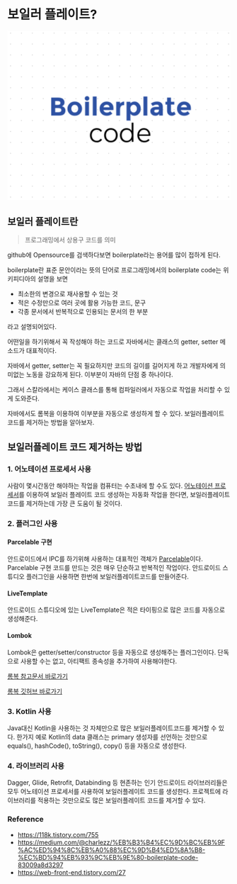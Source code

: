 # 보일러 플레이트?

![img](../.vuepress/public/images/img-etc/boilerplateCode.png)

## 보일러 플레이트란

> 프로그래밍에서 상용구 코드를 의미

github에 Opensource를 검색하다보면 boilerplate라는 용어를 많이 접하게 된다.

boilerplate란 표준 문안이라는 뜻의 단어로 프로그래밍에서의 boilerplate code는 위키피디아의 설명을 보면

- 최소한의 변경으로 재사용할 수 있는 것
- 적은 수정만으로 여러 곳에 활용 가능한 코드, 문구
- 각종 문서에서 반복적으로 인용되는 문서의 한 부분

라고 설명되어있다.

어떤일을 하기위해서 꼭 작성해야 하는 코드로 자바에서는 클래스의 getter, setter 메소드가 대표적이다.

자바에서 getter, setter는 꼭 필요하지만 코드의 길이를 길어지게 하고 개발자에게 의미없는 노동을 강요하게 된다. 이부분이 자바의 단점 중 하나이다.

그래서 스칼라에서는 케이스 클래스를 통해 컴파일러에서 자동으로 작업을 처리할 수 있게 도와준다.

자바에서도 롬복을 이용하여 이부분을 자동으로 생성하게 할 수 있다. 보일러플레이트 코드를 제거하는 방법을 알아보자.

## 보일러플레이트 코드 제거하는 방법

### 1. 어노테이션 프로세서 사용

사람이 몇시간동안 해야하는 작업을 컴퓨터는 수초내에 할 수도 있다. [어노테이션 프로세서](https://www.charlezz.com/?p=1167)를 이용하여 보일러 플레이트 코드 생성하는 자동화 작업을 한다면, 보일러플레이트 코드를 제거하는데 가장 큰 도움이 될 것이다.

### 2. 플러그인 사용

#### Parcelable 구현

안드로이드에서 IPC를 하기위해 사용하는 대표적인 객체가 [Parcelable](https://www.charlezz.com/?p=823)이다. Parcelable 구현 코드를 만드는 것은 매우 단순하고 반복적인 작업이다. 안드로이드 스튜디오 플러그인을 사용하면 한번에 보일러플레이트코드를 만들어준다.

#### LiveTemplate

안드로이드 스튜디오에 있는 LiveTemplate은 적은 타이핑으로 많은 코드를 자동으로 생성해준다.

#### Lombok

Lombok은 getter/setter/constructor 등을 자동으로 생성해주는 플러그인이다. 단독으로 사용할 수는 없고, 아티팩트 종속성을 추가하여 사용해야한다.

[롬복 참고문서 바로가기](https://dzone.com/articles/reduce-boilerplate-code-your)

[롬복 깃허브 바로가기](https://github.com/rzwitserloot/lombok)

### 3. Kotlin 사용

Java대신 Kotlin을 사용하는 것 자체만으로 많은 보일러플레이트코드를 제거할 수 있다. 한가지 예로 Kotlin의 data 클래스는 primary 생성자를 선언하는 것만으로 equals(), hashCode(), toString(), copy() 등을 자동으로 생성한다.

### 4. 라이브러리 사용

Dagger, Glide, Retrofit, Databinding 등 현존하는 인기 안드로이드 라이브러리들은 모두 어노테이션 프로세서를 사용하여 보일러플레이트 코드를 생성한다. 프로젝트에 라이브러리를 적용하는 것만으로도 많은 보일러플레이트 코드를 제거할 수 있다.

### Reference

- https://118k.tistory.com/755
- https://medium.com/@charlezz/%EB%B3%B4%EC%9D%BC%EB%9F%AC%ED%94%8C%EB%A0%88%EC%9D%B4%ED%8A%B8-%EC%BD%94%EB%93%9C%EB%9E%80-boilerplate-code-83009a8d3297
- https://web-front-end.tistory.com/27